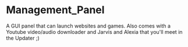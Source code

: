 # Management_Panel
 A GUI panel that can launch websites and games. Also comes with a Youtube video/audio downloader and Jarvis and Alexia that you'll meet in the Updater ;)
